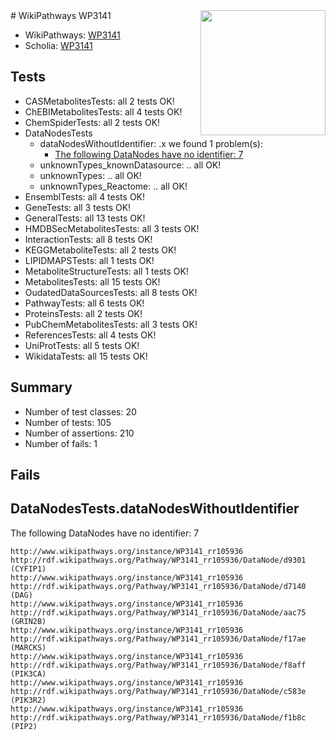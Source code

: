 <img style="float: right; width: 200px" src="https://upload.wikimedia.org/wikipedia/commons/thumb/8/83/Wplogo_with_text_500.png/640px-Wplogo_with_text_500.png" />
# WikiPathways WP3141

* WikiPathways: [WP3141](https://new.wikipathways.org/pathways/WP3141)
* Scholia: [WP3141](https://scholia.toolforge.org/wikipathways/WP3141)
## Tests
* CASMetabolitesTests: all 2 tests OK!
* ChEBIMetabolitesTests: all 4 tests OK!
* ChemSpiderTests: all 2 tests OK!
* DataNodesTests
    * dataNodesWithoutIdentifier: .x we found 1 problem(s):
        * [The following DataNodes have no identifier: 7](#d2d32fa6)
    * unknownTypes_knownDatasource: .. all OK!
    * unknownTypes: .. all OK!
    * unknownTypes_Reactome: .. all OK!
* EnsemblTests: all 4 tests OK!
* GeneTests: all 3 tests OK!
* GeneralTests: all 13 tests OK!
* HMDBSecMetabolitesTests: all 3 tests OK!
* InteractionTests: all 8 tests OK!
* KEGGMetaboliteTests: all 2 tests OK!
* LIPIDMAPSTests: all 1 tests OK!
* MetaboliteStructureTests: all 1 tests OK!
* MetabolitesTests: all 15 tests OK!
* OudatedDataSourcesTests: all 8 tests OK!
* PathwayTests: all 6 tests OK!
* ProteinsTests: all 2 tests OK!
* PubChemMetabolitesTests: all 3 tests OK!
* ReferencesTests: all 4 tests OK!
* UniProtTests: all 5 tests OK!
* WikidataTests: all 15 tests OK!


## Summary

* Number of test classes: 20
* Number of tests: 105
* Number of assertions: 210
* Number of fails: 1

## Fails

<a name="d2d32fa6" />

## DataNodesTests.dataNodesWithoutIdentifier

The following DataNodes have no identifier: 7
```
http://www.wikipathways.org/instance/WP3141_rr105936 http://rdf.wikipathways.org/Pathway/WP3141_rr105936/DataNode/d9301 (CYFIP1)
http://www.wikipathways.org/instance/WP3141_rr105936 http://rdf.wikipathways.org/Pathway/WP3141_rr105936/DataNode/d7140 (DAG)
http://www.wikipathways.org/instance/WP3141_rr105936 http://rdf.wikipathways.org/Pathway/WP3141_rr105936/DataNode/aac75 (GRIN2B)
http://www.wikipathways.org/instance/WP3141_rr105936 http://rdf.wikipathways.org/Pathway/WP3141_rr105936/DataNode/f17ae (MARCKS)
http://www.wikipathways.org/instance/WP3141_rr105936 http://rdf.wikipathways.org/Pathway/WP3141_rr105936/DataNode/f8aff (PIK3CA)
http://www.wikipathways.org/instance/WP3141_rr105936 http://rdf.wikipathways.org/Pathway/WP3141_rr105936/DataNode/c583e (PIK3R2)
http://www.wikipathways.org/instance/WP3141_rr105936 http://rdf.wikipathways.org/Pathway/WP3141_rr105936/DataNode/f1b8c (PIP2)
```

